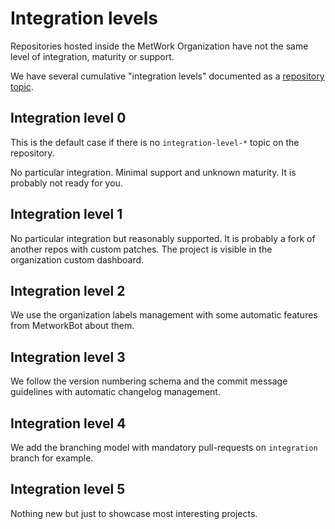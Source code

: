 # Integration levels

Repositories hosted inside the MetWork Organization have not the same level of integration, maturity or support.

We have several cumulative "integration levels" documented as a [repository topic](https://help.github.com/articles/about-topics/).

## Integration level 0

This is the default case if there is no `integration-level-*` topic on the repository.

No particular integration. Minimal support and unknown maturity. It is probably not ready for you.

## Integration level 1

No particular integration but reasonably supported. It is probably a fork of another repos with custom patches.
The project is visible in the organization custom dashboard.

## Integration level 2

We use the organization labels management with some automatic features from MetworkBot about them.

## Integration level 3

We follow the version numbering schema and the commit message guidelines with automatic changelog management.

## Integration level 4

We add the branching model with mandatory pull-requests on `integration` branch for example.

## Integration level 5

Nothing new but just to showcase most interesting projects.
